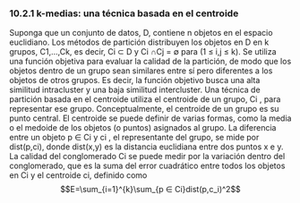 ### 10.2.1 k-medias: una técnica basada en el centroide 
Suponga que un conjunto de datos, D, contiene n objetos en el espacio euclidiano. Los métodos de partición distribuyen los objetos en D en k grupos, C1,...,Ck, es decir, Ci ⊂ D y Ci ∩Cj = ∅ para (1 ≤ i,j ≤ k). Se utiliza una función objetiva para evaluar la calidad de la partición, de modo que los objetos dentro de un grupo sean similares entre sí pero diferentes a los objetos de otros grupos. Es decir, la función objetivo busca una alta similitud intracluster y una baja similitud intercluster. Una técnica de partición basada en el centroide utiliza el centroide de un grupo, Ci , para representar ese grupo. Conceptualmente, el centroide de un grupo es su punto central. El centroide se puede definir de varias formas, como la media o el medoide de los objetos (o puntos) asignados al grupo. La diferencia entre un objeto p ∈ Ci y ci , el representante del grupo, se mide por dist(p,ci), donde dist(x,y) es la distancia euclidiana entre dos puntos x e y. La calidad del conglomerado Ci se puede medir por la variación dentro del conglomerado, que es la suma del error cuadrático entre todos los objetos en Ci y el centroide ci, definido como
$$E=\sum_{i=1}^{k}\sum_{p ∈ Ci}dist(p,c_i)^2$$